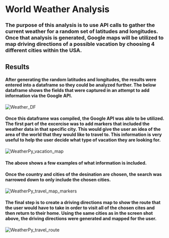 # World Weather Analysis

### The purpose of this analysis is to use API calls to gather the current weather for a random set of latitudes and longitudes. Once that analysis is generated, Google maps will be utilized to map driving directions of a possible vacation by choosing 4 different cities within the USA.

## Results

#### After generating the random latitudes and longitudes, the results were entered into a dataframe so they could be analyzed further. The below dataframe shows the fields that were captured in an attempt to add information via the Google API.

![Weather_DF](https://user-images.githubusercontent.com/81929616/120115200-98cc4380-c150-11eb-9f91-efd5963279cc.png)

#### Once this dataframe was compiled, the Google API was able to be utilized. The first part of the excercise was to add markers that included the weather data in that specific city. This would give the user an idea of the area of the world that they would like to travel to. This information is very useful to help the user decide what type of vacation they are looking for. 

![WeatherPy_vacation_map](https://user-images.githubusercontent.com/81929616/120115311-30319680-c151-11eb-8cc5-5583a4d53466.png)

#### The above shows a few examples of what information is included. 

#### Once the country and cities of the desination are chosen, the search was narrowed down to only include the chosen cities. 

![WeatherPy_travel_map_markers](https://user-images.githubusercontent.com/81929616/120115381-6a029d00-c151-11eb-8216-6d7fe62c994f.png)

#### The final step is to create a driving directions map to show the route that the user would have to take in order to visit all of the chosen cites and then return to their home. Using the same cities as in the screen shot above, the driving directions were generated and mapped for the user. 

![WeatherPy_travel_route](https://user-images.githubusercontent.com/81929616/120115436-a1714980-c151-11eb-8fd9-c992d9f67cd5.png)
